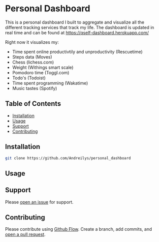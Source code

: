 # Personal Dashboard

This is a personal dashboard I built to aggregate and visualize all the different tracking services that track my life. The dashboard is updated in real time and can be found at https://qself-dashboard.herokuapp.com/

Right now it visualizes my:
- Time spent online productivtily and unproductivity (Rescuetime)
- Steps data (Moves)
- Chess (lichess.com)
- Weight (Withings smart scale)
- Pomodoro time (Toggl.com)
- Todo's (Todoist)
- Time spent programming (Wakatime)
- Music tastes (Spotify)

## Table of Contents

- [Installation](#installation)
- [Usage](#usage)
- [Support](#support)
- [Contributing](#contributing)

## Installation


```sh
git clone https://github.com/Andreilys/personal_dashboard
```

## Usage

## Support

Please [open an issue](https://github.com/fraction/readme-boilerplate/issues/new) for support.

## Contributing

Please contribute using [Github Flow](https://guides.github.com/introduction/flow/). Create a branch, add commits, and [open a pull request](https://github.com/andreilys/personal_dashboard/compare).
